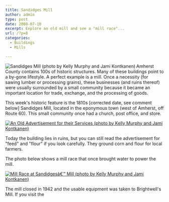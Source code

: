 ```yaml
---
title: Sandidges Mill
author: admin
type: post
date: 2008-07-10
excerpt: Explore an old mill and see a "mill race"...
url: /?p=8
categories:
  - Buildings
  - Mills

---
```

<p align="left">
  <a  rel="attachment wp-att-12" href="/?attachment_id=12">

<img src="/media/2008/07/sandidge1.jpg" alt="Sandidges Mill (photo by Kelly Murphy and Jami Kontkanen)" align="left" /></a>

 Amherst County contains 100s of historic structures. Many of these buildings point to a by-gone lifestyle. A perfect example is a mill. Once a necessity (for sawing lumber or processing grains), these businesses (and ruins thereof) were usually surrounded by a small community because it became an important location for trade, exchange, and the processing of goods.
</p>

This week's historic feature is the 1810s [corrected date, see comment below] Sandidges Mill, located in the eponymous town (west of Amherst, off Route 60). This small community once had a church, post office, and store. <a  rel="attachment wp-att-14" href="/?attachment_id=14">

<img src="/media/2008/07/sandidge3.jpg" alt="An Old Advertisement for their Services (photo by Kelly Murphy and Jami Kontkanen)" /></a>

Today the building lies in ruins, but you can still read the advertisement for "feed" and "flour" if you look carefully. They ground corn and flour for local farmers.

The photo below shows a mill race that once brought water to power the mill. <a  rel="attachment wp-att-13" href="/?attachment_id=13">

<img src="/media/2008/07/sandidge2.jpg" alt="Mill Race at Sandidgesâ€™ Mill (photo by Kelly Murphy and Jami Kontkanen)" /></a>

 The mill closed in 1942 and the usable equipment was taken to Brightwell's Mill. If you visit the [](http://members.aol.com/achmuseum/muse/museoct05.html)
